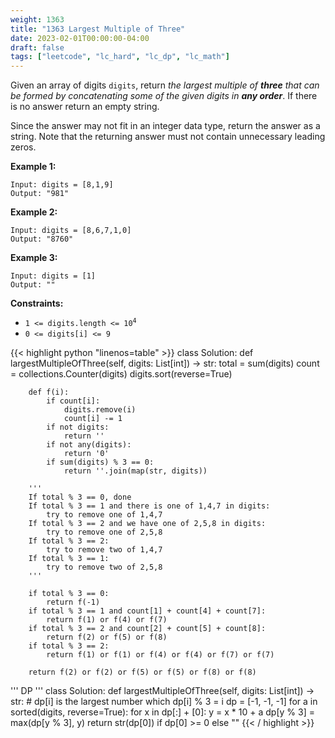 ```yaml
---
weight: 1363
title: "1363 Largest Multiple of Three"
date: 2023-02-01T00:00:00-04:00
draft: false
tags: ["leetcode", "lc_hard", "lc_dp", "lc_math"]
---
```


Given an array of digits `digits`, return *the largest multiple of **three** that can be formed by concatenating some of the given digits in **any order***. If there is no answer return an empty string.

Since the answer may not fit in an integer data type, return the answer as a string. Note that the returning answer must not contain unnecessary leading zeros.

**Example 1:**
```
Input: digits = [8,1,9]
Output: "981"
```
**Example 2:**
```
Input: digits = [8,6,7,1,0]
Output: "8760"
```
**Example 3:**
```
Input: digits = [1]
Output: ""
```

**Constraints:**
- <code>1 <= digits.length <= 10<sup>4</sup></code>
- `0 <= digits[i] <= 9`

<div class="tabs"></div>
<div class="tab-content">
<div id="python" class="lang">
{{< highlight python "linenos=table" >}}
class Solution:
    def largestMultipleOfThree(self, digits: List[int]) -> str:
        total = sum(digits)
        count = collections.Counter(digits)
        digits.sort(reverse=True)

        def f(i):
            if count[i]:
                digits.remove(i)
                count[i] -= 1
            if not digits:
                return ''
            if not any(digits):
                return '0'
            if sum(digits) % 3 == 0:
                return ''.join(map(str, digits))

        '''
        If total % 3 == 0, done
        If total % 3 == 1 and there is one of 1,4,7 in digits:
            try to remove one of 1,4,7
        If total % 3 == 2 and we have one of 2,5,8 in digits:
            try to remove one of 2,5,8
        If total % 3 == 2:
            try to remove two of 1,4,7
        If total % 3 == 1:
            try to remove two of 2,5,8
        '''

        if total % 3 == 0:
            return f(-1)
        if total % 3 == 1 and count[1] + count[4] + count[7]:
            return f(1) or f(4) or f(7)
        if total % 3 == 2 and count[2] + count[5] + count[8]:
            return f(2) or f(5) or f(8)
        if total % 3 == 2:
            return f(1) or f(1) or f(4) or f(4) or f(7) or f(7)

        return f(2) or f(2) or f(5) or f(5) or f(8) or f(8)


'''
DP
'''
class Solution:
    def largestMultipleOfThree(self, digits: List[int]) -> str:
        # dp[i] is the largest number which dp[i] % 3 = i
        dp = [-1, -1, -1]
        for a in sorted(digits, reverse=True):
            for x in dp[:] + [0]:
                y = x * 10 + a
                dp[y % 3] = max(dp[y % 3], y)
        return str(dp[0]) if dp[0] >= 0 else ""
{{< / highlight >}}
</div>
</div>
